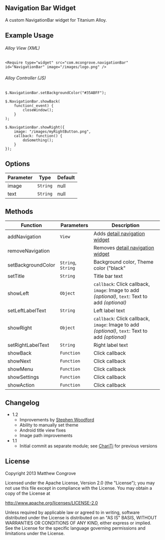 Navigation Bar Widget
-------------------
A custom NavigationBar widget for Titanium Alloy.

Example Usage
-------------

###### Alloy View (XML)

	<Require type="widget" src="com.mcongrove.navigationBar" id="NavigationBar" image="/images/logo.png" />

###### Alloy Controller (JS)

	$.NavigationBar.setBackgroundColor("#35ABFF");

	$.NavigationBar.showBack(
		function(_event) {
			closeWindow();
		}
	);

	$.NavigationBar.showRight({
		image: "/images/myRightButton.png",
		callback: function() {
			doSomething();
		}
	});

Options
-------
Parameter | Type    | Default |
----------|---------|---------|
image     | `String` | null    |
text      | `String` | null    |

Methods
-------
Function           | Parameters   | Description
-------------------|--------------|------------
addNavigation      | `View`       | Adds [detail navigation widget](https://github.com/mcongrove/com.mcongrove.detailNavigation)
removeNavigation   |              | Removes [detail navigation widget](https://github.com/mcongrove/com.mcongrove.detailNavigation)
setBackgroundColor | `String`, `String`     | Background color, Theme color ("black" | "white") _(optional)_
setTitle           | `String`     | Title bar text
showLeft           | `Object`     | `callback`: Click callback, `image`: Image to add _(optional)_, `text`: Text to add _(optional)_
setLeftLabelText   | `String`     | Left label text
showRight          | `Object`     | `callback`: Click callback, `image`: Image to add _(optional)_, `text`: Text to add _(optional)_
setRightLabelText  | `String`     | Right label text
showBack           | `Function`   | Click callback
showNext           | `Function`   | Click callback
showMenu           | `Function`   | Click callback
showSettings       | `Function`   | Click callback
showAction         | `Function`   | Click callback

Changelog
---------
* 1.2
	* Improvements by [Stephen Woodford](https://github.com/swoodford5)
	* Ability to manually set theme
	* Android title view fixes
	* Image path improvements
* 1.1
	* Initial commit as separate module; see [ChariTi](https://github.com/mcongrove/ChariTi/tree/master/app/widgets) for previous versions

License
-------

Copyright 2013 Matthew Congrove

Licensed under the Apache License, Version 2.0 (the "License");
you may not use this file except in compliance with the License.
You may obtain a copy of the License at

   http://www.apache.org/licenses/LICENSE-2.0

Unless required by applicable law or agreed to in writing, software
distributed under the License is distributed on an "AS IS" BASIS,
WITHOUT WARRANTIES OR CONDITIONS OF ANY KIND, either express or implied.
See the License for the specific language governing permissions and
limitations under the License.
